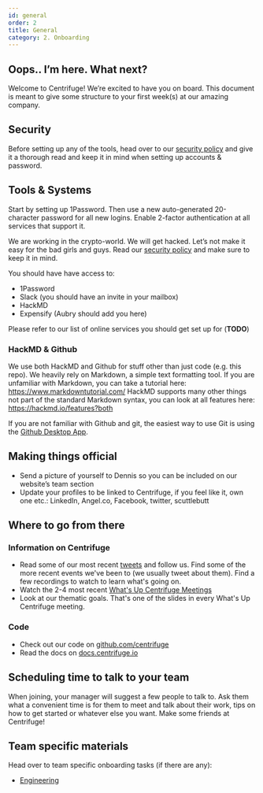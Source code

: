 ```yaml
---
id: general
order: 2
title: General
category: 2. Onboarding
---
```


## Oops.. I’m here. What next?

Welcome to Centrifuge! We’re excited to have you on board. This document is meant to give some structure to
your first week(s) at our amazing company.

## Security

Before setting up any of the tools, head over to our [security policy](../security/README.md) and give it a
thorough read and keep it in mind when setting up accounts & password.

## Tools & Systems

Start by setting up 1Password. Then use a new auto-generated 20-character password for all new logins. Enable
2-factor authentication at all services that support it.

We are working in the crypto-world. We will get hacked. Let’s not make it easy for the bad girls and guys.
Read our [security policy](../it/security.md) and make sure to keep it in mind.

You should have have access to:

- 1Password
- Slack (you should have an invite in your mailbox)
- HackMD
- Expensify (Aubry should add you here)

Please refer to our list of online services you should get set up for (**TODO**) 

### HackMD & Github

We use both HackMD and Github for stuff other than just code (e.g. this repo). We heavily rely on Markdown, a simple text formatting tool. If you are unfamiliar with Markdown, you can take a tutorial here: https://www.markdowntutorial.com/ HackMD supports many other things not part of the standard Markdown syntax, you can look at all features here: https://hackmd.io/features?both

If you are not familiar with Github and git, the easiest way to use Git is using the [Github Desktop App](https://help.github.com/en/desktop/getting-started-with-github-desktop).

## Making things official

- Send a picture of yourself to Dennis so you can be included on our website’s team section
- Update your profiles to be linked to Centrifuge, if you feel like it, own one etc.: LinkedIn, Angel.co, Facebook, twitter, scuttlebutt

## Where to go from there

### Information on Centrifuge

- Read some of our most recent [tweets](https://twitter.com/centrifuge) and follow us. Find some of the more recent events we've been to (we usually tweet about them). Find a few recordings to watch to learn what's going on.
- Watch the 2-4 most recent [What's Up Centrifuge Meetings](https://drive.google.com/drive/folders/1BG53gVKi4FBzbkJXTjdMEQw3eLrf8GYp)
- Look at our thematic goals. That's one of the slides in every What's Up Centrifuge meeting.

### Code

- Check out our code on [github.com/centrifuge](https://github.com/centrifuge)
- Read the docs on [docs.centrifuge.io](https://developer.centrifuge.io)

## Scheduling time to talk to your team

When joining, your manager will suggest a few people to talk to. Ask them what a convenient time is for them to meet and talk about their work, tips on how to get started or whatever else you want. Make some friends at Centrifuge!

## Team specific materials

Head over to team specific onboarding tasks (if there are any):

- [Engineering](engineering.md)
